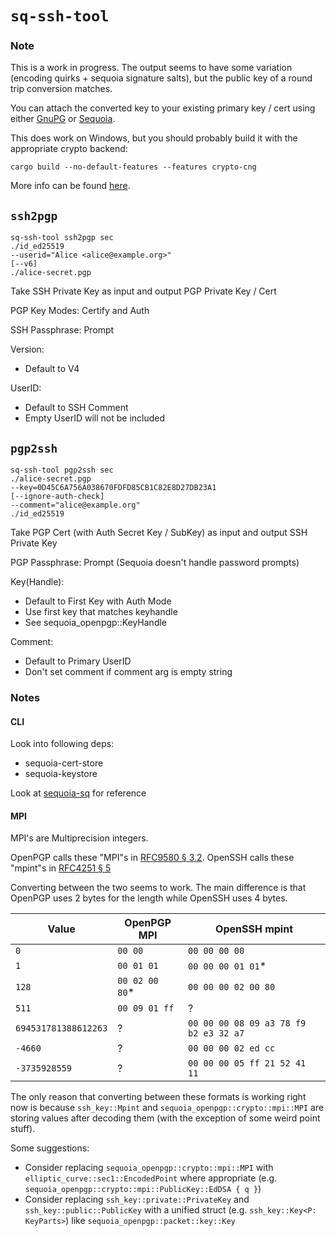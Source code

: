 # `sq-ssh-tool`

### Note

This is a work in progress. The output seems to have some variation (encoding quirks + sequoia signature salts), but the public key of a round trip conversion matches.

You can attach the converted key to your existing primary key / cert using either [GnuPG](https://security.stackexchange.com/a/160847) or [Sequoia](https://book.sequoia-pgp.org/sq_subkey.html#generating-new-subkeys).

This does work on Windows, but you should probably build it with the appropriate crypto backend:

```
cargo build --no-default-features --features crypto-cng
```

More info can be found [here](https://gitlab.com/sequoia-pgp/sequoia/-/tree/main/openpgp?ref_type=heads#crypto-backends).


## `ssh2pgp`

```
sq-ssh-tool ssh2pgp sec
./id_ed25519
--userid="Alice <alice@example.org>"
[--v6]
./alice-secret.pgp
```

Take SSH Private Key as input and output PGP Private Key / Cert

PGP Key Modes: Certify and Auth

SSH Passphrase: Prompt

Version:
- Default to V4

UserID:
- Default to SSH Comment
- Empty UserID will not be included

## `pgp2ssh`

```
sq-ssh-tool pgp2ssh sec
./alice-secret.pgp
--key=0D45C6A756A038670FDFD85CB1C82E8D27DB23A1
[--ignore-auth-check]
--comment="alice@example.org"
./id_ed25519
```

Take PGP Cert (with Auth Secret Key / SubKey) as input and output SSH Private Key

PGP Passphrase: Prompt (Sequoia doesn't handle password prompts)

Key(Handle):
- Default to First Key with Auth Mode
- Use first key that matches keyhandle
- See sequoia_openpgp::KeyHandle

Comment:
- Default to Primary UserID
- Don't set comment if comment arg is empty string

### Notes

#### CLI

Look into following deps:
- sequoia-cert-store
- sequoia-keystore

Look at [sequoia-sq](https://gitlab.com/sequoia-pgp/sequoia-sq/) for reference

#### MPI

MPI's are Multiprecision integers.

OpenPGP calls these "MPI"s in [RFC9580 § 3.2](https://www.rfc-editor.org/rfc/rfc9580.html#section-3.2). OpenSSH calls these "mpint"s in [RFC4251 § 5](https://datatracker.ietf.org/doc/html/rfc4251#section-5)

Converting between the two seems to work. The main difference is that OpenPGP uses 2 bytes for the length while OpenSSH uses 4 bytes.

| Value                | OpenPGP MPI     | OpenSSH mpint                         |
| -------------------- | --------------- | ------------------------------------- |
| `0`                  | `00 00`         | `00 00 00 00`                         |
| `1`                  | `00 01 01`      | `00 00 00 01 01`\*                    |
| `128`                | `00 02 00 80`\* | `00 00 00 02 00 80`                   |
| `511`                | `00 09 01 ff`   | ?                                     |
| `694531781388612263` | ?               | `00 00 00 08 09 a3 78 f9 b2 e3 32 a7` |
| `-4660`              | ?               | `00 00 00 02 ed cc`                   |
| `-3735928559`        | ?               | `00 00 00 05 ff 21 52 41 11`          |

The only reason that converting between these formats is working right now is because `ssh_key::Mpint` and `sequoia_openpgp::crypto::mpi::MPI` are storing values after decoding them (with the exception of some weird point stuff).

Some suggestions:
- Consider replacing `sequoia_openpgp::crypto::mpi::MPI` with `elliptic_curve::sec1::EncodedPoint` where appropriate (e.g. `sequoia_openpgp::crypto::mpi::PublicKey::EdDSA { q }`)
- Consider replacing `ssh_key::private::PrivateKey` and `ssh_key::public::PublicKey` with a unified struct (e.g. `ssh_key::Key<P: KeyParts>`) like `sequoia_openpgp::packet::key::Key`